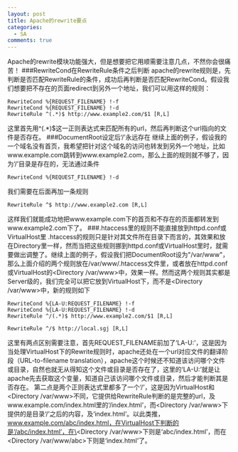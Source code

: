 ```yaml
--- 
layout: post
title: Apache的rewrite要点
categories: 
  - SA
comments: true
---
```

Apache的rewrite模块功能强大，但是想要把它用顺需要注意几点，不然你会很痛苦！
###RewriteCond在RewriteRule条件之后判断
apache的rewrite规则是，先判断是否匹配RewriteRule的条件，成功后再判断是否匹配RewriteCond。假设我们想要把不存在的页面redirect到另外一个地址，我们可以用这样的规则：
```
RewriteCond %{REQUEST_FILENAME} !-f
RewriteCond %{REQUEST_FILENAME} !-d
RewriteRule ^(.*)$ http://www.example2.com/$1 [R,L]
```

这里首先用^(.*)$这一正则表达式来匹配所有的url，然后再判断这个url指向的文件是否存在。
###DocumentRoot设定后‘/’永远存在
继续上面的例子，假设我的一个域名没有首页，我希望把针对这个域名的访问也转发到另外一个地址，比如www.example.com跳转到www.example2.com，那么上面的规则就不够了，因为‘/’目录是存在的，无法通过条件
```
RewriteCond %{REQUEST_FILENAME} !-d
```
我们需要在后面再加一条规则
```
RewriteRule ^$ http://www.example2.com [R,L]
```
这样我们就能成功地把www.example.com下的首页和不存在的页面都转发到www.example2.com下了。
###.htaccess里的规则不能直接放到httpd.conf或VirtualHost里
.htaccess的规则只是针对其文件所在目录下而言的，其效果和放在Directory里一样，然而当把这些规则挪到httpd.conf或VirtualHost里时，就需要做出调整了。继续上面的例子，假设我们把DocumentRoot设为"/var/www"，那么上面介绍的两个规则放在/var/www/.htaccess文件里，或者放在httpd.conf或VirtualHost的\<Directory /var/www\>中，效果一样。然而这两个规则其实都是Server级的，我们完全可以把它放到VirtualHost下，而不是\<Directory /var/www\>中，新的规则如下
```
RewriteCond %{LA-U:REQUEST_FILENAME} !-f
RewriteCond %{LA-U:REQUEST_FILENAME} !-d
RewriteRule ^/(.*)$ http://www.example2.com/$1 [R,L]

RewriteRule ^/$ http://local.sgj [R,L]
```
这里有两点区别需要注意，首先REQUEST_FILENAME前加了‘LA-U:’，这是因为当处理VirtualHost下的Rewrite规则时，apache还处在一个url对应文件的翻译阶段（URL-to-filename translation），apache这个时候还不知道该访问哪个文件或目录，自然也就无从得知这个文件或目录是否存在了，这里的‘LA-U:’就是让apache先去获取这个变量，知道自己该访问哪个文件或目录，然后才能判断其是否存在。
第二点是两个正则表达式里都多了一个‘/’，这是因为VirtualHost和\<Directory /var/www\>不同，它提供给RewriteRule判断的是完整的url，及www.example.com/index.html里的‘/index.html’，而\<Directory /var/www\>下提供的是目录‘/’之后的内容，及‘index.html’。以此类推，www.example.com/abc/index.html，在VirtualHost下判断的是‘/abc/index.html’，在\<Directory /var/www\>下则是‘abc/index.html’，而在\<Directory /var/www/abc\>下则是‘index.html’了。
